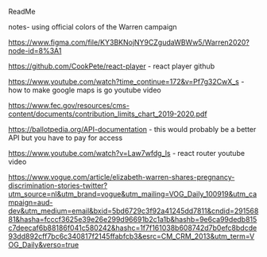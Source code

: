 ReadMe 


notes- using official colors of the Warren campaign 


https://www.figma.com/file/KY3BKNojNY9CZgudaWBWw5/Warren2020?node-id=8%3A1 

https://github.com/CookPete/react-player - react player github

https://www.youtube.com/watch?time_continue=172&v=Pf7g32CwX_s - how to make google maps is go youtube video

https://www.fec.gov/resources/cms-content/documents/contribution_limits_chart_2019-2020.pdf 

https://ballotpedia.org/API-documentation - this would probably be a better API but you have to pay for access 

https://www.youtube.com/watch?v=Law7wfdg_ls - react router youtube video 

https://www.vogue.com/article/elizabeth-warren-shares-pregnancy-discrimination-stories-twitter?utm_source=nl&utm_brand=vogue&utm_mailing=VOG_Daily_100919&utm_campaign=aud-dev&utm_medium=email&bxid=5bd6729c3f92a41245dd7811&cndid=29156881&hasha=fcccf3625e39e26e299d96691b2c1a1b&hashb=9e6ca99dedb815c7deecaf6b88186f041c580242&hashc=1f7f161038b608742d7b0efc8bdcde93dd892cff7bc6c340817f2145ffabfcb3&esrc=CM_CRM_2013&utm_term=VOG_Daily&verso=true